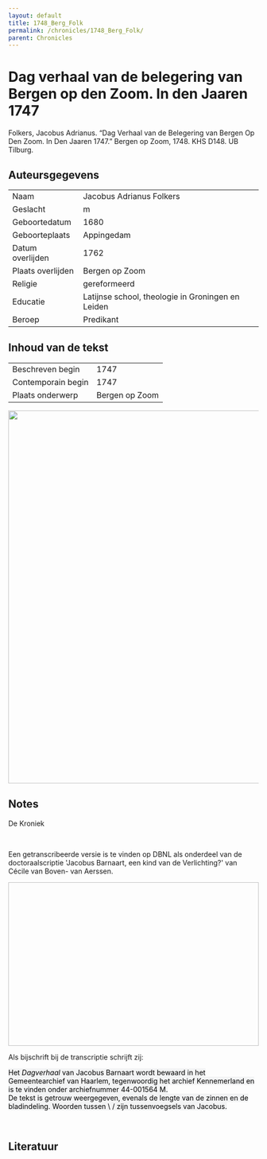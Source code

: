 ```yaml
---
layout: default
title: 1748_Berg_Folk
permalink: /chronicles/1748_Berg_Folk/
parent: Chronicles
--- 
```



# Dag verhaal van de belegering van Bergen op den Zoom. In den Jaaren 1747 

Folkers, Jacobus Adrianus. “Dag Verhaal van de Belegering van Bergen Op Den Zoom. In Den Jaaren 1747.” Bergen op Zoom, 1748. KHS D148. UB Tilburg. 

## Auteursgegevens 

| | | 
| --------------- | --------------- | 
| Naam | Jacobus Adrianus Folkers | 
| Geslacht | m | 
 | Geboortedatum | 1680 | 
| Geboorteplaats | Appingedam | 
| Datum overlijden | 1762 | 
| Plaats overlijden | Bergen op Zoom | 
| Religie | gereformeerd | 
| Educatie | Latijnse school, theologie in Groningen en Leiden | 
| Beroep | Predikant | 

## Inhoud van de tekst 

| | | 
| --------------- | --------------- | 
| Beschreven begin | 1747 | 
| Contemporain begin | 1747 | 
| Plaats onderwerp | Bergen op Zoom | 

[<img src="..\..\barplots_chronicles\1748_Berg_Folk.jpg" width="750"/>](..\..\barplots_chronicles\1748_Berg_Folk.jpg) 

## Notes 

<div data-schema-version="8"><p>De Kroniek</p>
<p>&nbsp;</p>
<p>Een getranscribeerde versie is te vinden op DBNL als onderdeel van de doctoraalscriptie 'Jacobus Barnaart, een kind van de Verlichting?' van Cécile van Boven- van Aerssen.</p>
<p><img alt="" data-attachment-key="XMKBAG3I" width="606" height="329"></p>
<p>Als bijschrift bij de transcriptie schrijft zij:</p>
<p><span style="color: #000000"><span style="background-color: #f3f4f5">Het&nbsp;</span></span><em><span style="color: #000000"><span style="background-color: #f3f4f5">Dagverhaal</span></span></em><span style="color: #000000"><span style="background-color: #f3f4f5">&nbsp;van Jacobus Barnaart wordt bewaard in het Gemeentearchief van Haarlem, tegenwoordig het archief Kennemerland en is te vinden onder archiefnummer 44-001564 M.<br>De tekst is getrouw weergegeven, evenals de lengte van de zinnen en de bladindeling. Woorden tussen \ / zijn tussenvoegsels van Jacobus.</span></span></p>
<p>&nbsp;</p>
</div> 

## Literatuur 

